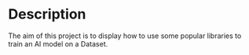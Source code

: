 # Description

The aim of this project is to display how to use some popular libraries
to train an AI model on a Dataset.